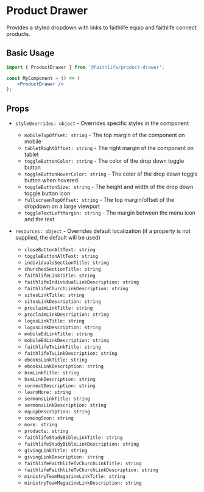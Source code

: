 # Product Drawer

Provides a styled dropdown with links to faithlife equip and faithlife connect products.

## Basic Usage

```jsx
import { ProductDrawer } from '@faithlife/product-drawer';

const MyComponent = () => (
    <ProductDrawer />
);
```

## Props

- `styleOverrides: object` - Overrides specific styles in the component
	- `mobileTopOffset: string` - The top margin of the component on mobile
	- `tabletRightOffset: string` - The right margin of the component on tablet
	- `toggleButtonColor: string` - The color of the drop down toggle button
	- `toggleButtonHoverColor: string` - The color of the drop down toggle button when hovered
	- `toggleButtonSize: string` - The height and width of the drop down toggle button icon
	- `fullscreenTopOffset: string` - The top margin/offset of the dropdown on a large viewport
	- `toggleTextLeftMargin: string` - The margin between the menu icon and the text

- `resources: object` - Overrides default localization (if a property is not supplied, the default will be used)
	- `closeButtonAltText: string`
	- `toggleButtonAltText: string`
	- `individualsSectionTitle: string`
	- `churchesSectionTitle: string`
	- `faithlifeLinkTitle: string`
	- `faithlifeIndividualLinkDescription: string`
	- `faithlifeChurchLinkDescription: string`
	- `sitesLinkTitle: string`
	- `sitesLinkDescription: string`
	- `proclaimLinkTitle: string`
	- `proclaimLinkDescription: string`
	- `logosLinkTitle: string`
	- `logosLinkDescription: string`
	- `mobileEdLinkTitle: string`
	- `mobileEdLinkDescription: string`
	- `faithlifeTvLinkTitle: string`
	- `faithlifeTvLinkDescription: string`
	- `ebooksLinkTitle: string`
	- `ebooksLinkDescription: string`
	- `bsmLinkTitle: string`
	- `bsmLinkDescription: string`
	- `connectDescription: string`
	- `learnMore: string`
	- `sermonsLinkTitle: string`
	- `sermonsLinkDescription: string`
	- `equipDescription: string`
	- `comingSoon: string`
	- `more: string`
	- `products: string`
	- `faithlifeStudyBibleLinkTitle: string`
	- `faithlifeStudyBibleLinkDescription: string`
	- `givingLinkTitle: string`
	- `givingLinkDescription: string`
	- `faithlifeFaithlifeTvChurchLinkTitle: string`
	- `faithlifeFaithlifeTvChurchLinkDescription: string`
	- `ministryTeamMagazineLinkTitle: string`
	- `ministryTeamMagazineLinkDescription: string`
